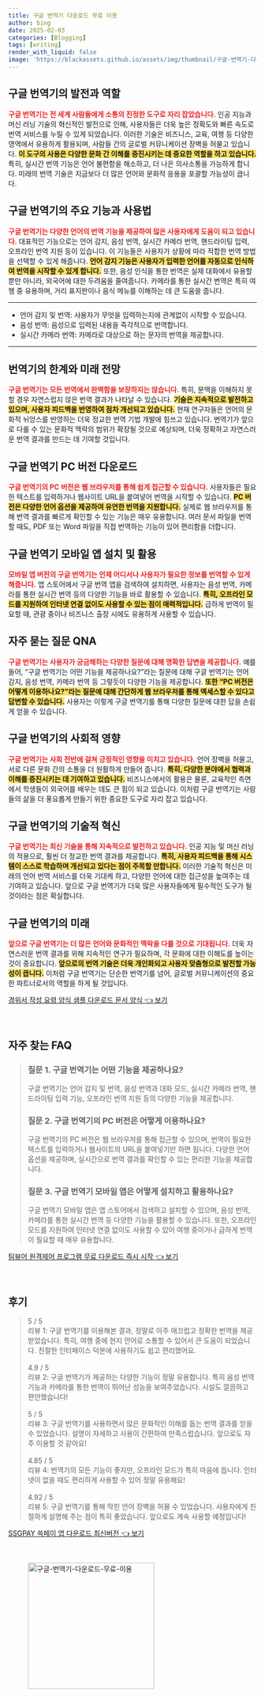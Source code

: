 ```yaml
---
title: 구글 번역기 다운로드 무료 이용
author: bing
date: 2025-02-03
categories: [Blogging]
tags: [writing]
render_with_liquid: false
image: 'https://blackassets.github.io/assets/img/thumbnail/구글-번역기-다운로드-무료-이용.webp'
---
```



<h2 id='구글_번역기의_발전과_역할'>구글 번역기의 발전과 역할</h2>

<p><b><span style="color: #ee2323;">구글 번역기는 전 세계 사람들에게 소통의 진정한 도구로 자리 잡았습니다.</span></b> 인공 지능과 머신 러닝 기술의 혁신적인 발전으로 인해, 사용자들은 더욱 높은 정확도와 빠른 속도로 번역 서비스를 누릴 수 있게 되었습니다. 이러한 기술은 비즈니스, 교육, 여행 등 다양한 영역에서 유용하게 활용되며, 사람들 간의 글로벌 커뮤니케이션 장벽을 허물고 있습니다. <b><span style="background-color: #ffe066;">이 도구의 사용은 다양한 문화 간 이해를 증진시키는 데 중요한 역할을 하고 있습니다.</span></b> 특히, 실시간 번역 기능은 언어 불편함을 해소하고, 더 나은 의사소통을 가능하게 합니다. 미래의 번역 기술은 지금보다 더 많은 언어와 문화적 응용을 포괄할 가능성이 큽니다.</p>

<h2 id='구글_번역기의_주요_기능과_사용법'>구글 번역기의 주요 기능과 사용법</h2>

<p><b><span style="color: #ee2323;">구글 번역기는 다양한 언어의 번역 기능을 제공하여 많은 사용자에게 도움이 되고 있습니다.</span></b> 대표적인 기능으로는 언어 감지, 음성 번역, 실시간 카메라 번역, 핸드라이팅 입력, 오프라인 번역 지원 등이 있습니다. 이 기능들은 사용자가 상황에 따라 적합한 번역 방법을 선택할 수 있게 해줍니다. <b><span style="background-color: #ffe066;">언어 감지 기능은 사용자가 입력한 언어를 자동으로 인식하여 번역을 시작할 수 있게 합니다.</span></b> 또한, 음성 인식을 통한 번역은 실제 대화에서 유용할 뿐만 아니라, 외국어에 대한 두려움을 줄여줍니다. 카메라를 통한 실시간 번역은 특히 여행 중 유용하며, 거리 표지판이나 음식 메뉴를 이해하는 데 큰 도움을 줍니다.</p>

<hr />

<ul>
    <li>언어 감지 및 번역: 사용자가 무엇을 입력하는지에 관계없이 시작할 수 있습니다.</li>
    <li>음성 번역: 음성으로 입력된 내용을 즉각적으로 번역합니다.</li>
    <li>실시간 카메라 번역: 카메라로 대상으로 하는 문자의 번역을 제공합니다.</li>
</ul>

<hr />

<h2 id='번역기의_한계와_미래_전망'>번역기의 한계와 미래 전망</h2>

<p><b><span style="color: #ee2323;">구글 번역기는 모든 번역에서 완벽함을 보장하지는 않습니다.</span></b> 특히, 문맥을 이해하지 못할 경우 자연스럽지 않은 번역 결과가 나타날 수 있습니다. <b><span style="background-color: #ffe066;">기술은 지속적으로 발전하고 있으며, 사용자 피드백을 반영하여 점차 개선되고 있습니다.</span></b> 현재 연구자들은 언어의 문화적 뉘앙스를 반영하는 더욱 정교한 번역 기법 개발에 힘쓰고 있습니다. 번역기가 앞으로 다룰 수 있는 문화적 맥락의 범위가 확장될 것으로 예상되며, 더욱 정확하고 자연스러운 번역 결과를 만드는 데 기여할 것입니다.</p>

<h2 id='구글_번역기_PC_버전_다운로드'>구글 번역기 PC 버전 다운로드</h2>

<p><b><span style="color: #ee2323;">구글 번역기의 PC 버전은 웹 브라우저를 통해 쉽게 접근할 수 있습니다.</span></b> 사용자들은 필요한 텍스트를 입력하거나 웹사이트 URL을 붙여넣어 번역을 시작할 수 있습니다. <b><span style="background-color: #ffe066;">PC 버전은 다양한 언어 옵션을 제공하여 유연한 번역을 지원합니다.</span></b> 실제로 웹 브라우저를 통해 번역 결과를 빠르게 확인할 수 있는 기능은 매우 유용합니다. 여러 문서 파일을 번역할 때도, PDF 또는 Word 파일을 직접 번역하는 기능이 있어 편리함을 더합니다.</p>

<h2 id='구글_번역기_모바일_앱_설치_및_활용'>구글 번역기 모바일 앱 설치 및 활용</h2>

<p><b><span style="color: #ee2323;">모바일 앱 버전의 구글 번역기는 언제 어디서나 사용자가 필요한 정보를 번역할 수 있게 해줍니다.</span></b> 앱 스토어에서 구글 번역 앱을 검색하여 설치하면, 사용자는 음성 번역, 카메라를 통한 실시간 번역 등의 다양한 기능을 바로 활용할 수 있습니다. <b><span style="background-color: #ffe066;">특히, 오프라인 모드를 지원하여 인터넷 연결 없이도 사용할 수 있는 점이 매력적입니다.</span></b> 급하게 번역이 필요할 때, 관광 중이나 비즈니스 출장 시에도 유용하게 사용할 수 있습니다.</p>

<h2 id='자주_묻는_질문_QNA'>자주 묻는 질문 QNA</h2>

<p><b><span style="color: #ee2323;">구글 번역기는 사용자가 궁금해하는 다양한 질문에 대해 명확한 답변을 제공합니다.</span></b> 예를 들어, “구글 번역기는 어떤 기능을 제공하나요?”라는 질문에 대해 구글 번역기는 언어 감지, 음성 번역, 카메라 번역 등 그렇듯이 다양한 기능을 제공합니다. <b><span style="background-color: #ffe066;">또한 “PC 버전은 어떻게 이용하나요?”라는 질문에 대해 간단하게 웹 브라우저를 통해 액세스할 수 있다고 답변할 수 있습니다.</span></b> 사용자는 이렇게 구글 번역기를 통해 다양한 질문에 대한 답을 손쉽게 얻을 수 있습니다.</p>

<h2 id='구글_번역기의_사회적_영향'>구글 번역기의 사회적 영향</h2>

<p><b><span style="color: #ee2323;">구글 번역기는 사회 전반에 걸쳐 긍정적인 영향을 미치고 있습니다.</span></b> 언어 장벽을 허물고, 서로 다른 문화 간의 소통을 더 원활하게 만들어 줍니다. <b><span style="background-color: #ffe066;">특히, 다양한 분야에서 협력과 이해를 증진시키는 데 기여하고 있습니다.</span></b> 비즈니스에서의 활용은 물론, 교육적인 측면에서 학생들이 외국어를 배우는 데도 큰 힘이 되고 있습니다. 이처럼 구글 번역기는 사람들의 삶을 더 풍요롭게 만들기 위한 중요한 도구로 자리 잡고 있습니다.</p>

<h2 id='구글_번역기의_기술적_혁신'>구글 번역기의 기술적 혁신</h2>

<p><b><span style="color: #ee2323;">구글 번역기는 최신 기술을 통해 지속적으로 발전하고 있습니다.</span></b> 인공 지능 및 머신 러닝의 적용으로, 훨씬 더 정교한 번역 결과를 제공합니다. <b><span style="background-color: #ffe066;">특히, 사용자 피드백을 통해 시스템이 스스로 학습하며 개선되고 있다는 점이 주목할 만합니다.</span></b> 이러한 기술적 혁신은 미래의 언어 번역 서비스를 더욱 기대케 하고, 다양한 언어에 대한 접근성을 높여주는 데 기여하고 있습니다. 앞으로 구글 번역기가 더욱 많은 사용자들에게 필수적인 도구가 될 것이라는 점은 확실합니다.</p>

<h2 id='구글_번역기의_미래'>구글 번역기의 미래</h2>

<p><b><span style="color: #ee2323;">앞으로 구글 번역기는 더 많은 언어와 문화적인 맥락을 다룰 것으로 기대됩니다.</span></b> 더욱 자연스러운 번역 결과를 위해 지속적인 연구가 필요하며, 각 문화에 대한 이해도를 높이는 것이 중요합니다. <b><span style="background-color: #ffe066;">앞으로의 번역 기술은 더욱 개인화되고 사용자 맞춤형으로 발전할 가능성이 큽니다.</span></b> 이처럼 구글 번역기는 단순한 번역기를 넘어, 글로벌 커뮤니케이션의 중요한 파트너로서의 역할을 하게 될 것입니다.</p>


<p><a class="click-button" title="경위서 작성 요령 양식 샘플 다운로드 문서 양식" href="https://blackassets.github.io/posts/%EA%B2%BD%EC%9C%84%EC%84%9C-%EC%9E%91%EC%84%B1-%EC%9A%94%EB%A0%B9-%EC%96%91%EC%8B%9D-%EC%83%98%ED%94%8C-%EB%8B%A4%EC%9A%B4%EB%A1%9C%EB%93%9C-%EB%AC%B8%EC%84%9C-%EC%96%91%EC%8B%9D/" rel="dofollow">경위서 작성 요령 양식 샘플 다운로드 문서 양식 👈 보기</a></p><br>
<h2 id='자주_찾는_FAQ'>자주 찾는 FAQ</h2>
<div itemscope="" itemtype="https://schema.org/FAQPage"> 
<blockquote> 
<div itemscope="" itemprop="mainEntity" itemtype="https://schema.org/Question"> 
<h3 itemprop="name">질문 1. 구글 번역기는 어떤 기능을 제공하나요?</h3> 
<div itemscope="" itemprop="acceptedAnswer" itemtype="https://schema.org/Answer"> 
<span itemprop="text"> 
<p>구글 번역기는 언어 감지 및 번역, 음성 번역과 대화 모드, 실시간 카메라 번역, 핸드라이팅 입력 기능, 오프라인 번역 지원 등의 다양한 기능을 제공합니다.</p> 
</span> 
</div> 
</div> 

<div itemscope="" itemprop="mainEntity" itemtype="https://schema.org/Question"> 
<h3 itemprop="name">질문 2. 구글 번역기의 PC 버전은 어떻게 이용하나요?</h3> 
<div itemscope="" itemprop="acceptedAnswer" itemtype="https://schema.org/Answer"> 
<span itemprop="text"> 
<p>구글 번역기의 PC 버전은 웹 브라우저를 통해 접근할 수 있으며, 번역이 필요한 텍스트를 입력하거나 웹사이트의 URL을 붙여넣기만 하면 됩니다. 다양한 언어 옵션을 제공하며, 실시간으로 번역 결과를 확인할 수 있는 편리한 기능을 제공합니다.</p> 
</span> 
</div> 
</div> 

<div itemscope="" itemprop="mainEntity" itemtype="https://schema.org/Question"> 
<h3 itemprop="name">질문 3. 구글 번역기 모바일 앱은 어떻게 설치하고 활용하나요?</h3> 
<div itemscope="" itemprop="acceptedAnswer" itemtype="https://schema.org/Answer"> 
<span itemprop="text"> 
<p>구글 번역기 모바일 앱은 앱 스토어에서 검색하고 설치할 수 있으며, 음성 번역, 카메라를 통한 실시간 번역 등 다양한 기능을 활용할 수 있습니다. 또한, 오프라인 모드를 지원하여 인터넷 연결 없이도 사용할 수 있어 여행 중이거나 급하게 번역이 필요할 때 매우 유용합니다.</p> 
</span> 
</div> 
</div> 
</blockquote> 
</div>
<p><a class="click-button" title="팀뷰어 원격제어 프로그램 무료 다운로드 즉시 시작" href="https://blackassets.github.io/posts/%ED%8C%80%EB%B7%B0%EC%96%B4-%EC%9B%90%EA%B2%A9%EC%A0%9C%EC%96%B4-%ED%94%84%EB%A1%9C%EA%B7%B8%EB%9E%A8-%EB%AC%B4%EB%A3%8C-%EB%8B%A4%EC%9A%B4%EB%A1%9C%EB%93%9C-%EC%A6%89%EC%8B%9C-%EC%8B%9C%EC%9E%91/" rel="dofollow">팀뷰어 원격제어 프로그램 무료 다운로드 즉시 시작 👈 보기</a></p><br>
<h2 id='후기'>후기</h2>
<div itemscope itemtype="https://schema.org/Product">
  <blockquote>
  <div itemprop="review" itemscope itemtype="https://schema.org/Review">
      <div itemprop="reviewRating" itemscope itemtype="https://schema.org/Rating"> <span itemprop="ratingValue">5</span> / <span itemprop="bestRating">5</span> </div>
      <span itemprop="reviewBody">리뷰 1: 구글 번역기를 이용해본 결과, 정말로 아주 매끄럽고 정확한 번역을 제공받았습니다. 특히, 여행 중에 현지 언어로 소통할 수 있어서 큰 도움이 되었습니다. 친절한 인터페이스 덕분에 사용하기도 쉽고 편리했어요.</span>
  </div>
  <br>
  <div itemprop="review" itemscope itemtype="https://schema.org/Review">
      <div itemprop="reviewRating" itemscope itemtype="https://schema.org/Rating"> <span itemprop="ratingValue">4.9</span> / <span itemprop="bestRating">5</span> </div>
      <span itemprop="reviewBody">리뷰 2: 구글 번역기가 제공하는 다양한 기능이 정말 유용합니다. 특히 음성 번역 기능과 카메라를 통한 번역이 뛰어난 성능을 보여주었습니다. 시설도 깔끔하고 편안했습니다!</span>
  </div>
  <br>
  <div itemprop="review" itemscope itemtype="https://schema.org/Review">
      <div itemprop="reviewRating" itemscope itemtype="https://schema.org/Rating"> <span itemprop="ratingValue">5</span> / <span itemprop="bestRating">5</span> </div>
      <span itemprop="reviewBody">리뷰 3: 구글 번역기를 사용하면서 많은 문화적인 이해를 돕는 번역 결과를 얻을 수 있었습니다. 설명이 자세하고 사용이 간편하여 만족스럽습니다. 앞으로도 자주 이용할 것 같아요!</span>
  </div>
  <br>
  <div itemprop="review" itemscope itemtype="https://schema.org/Review">
      <div itemprop="reviewRating" itemscope itemtype="https://schema.org/Rating"> <span itemprop="ratingValue">4.85</span> / <span itemprop="bestRating">5</span> </div>
      <span itemprop="reviewBody">리뷰 4: 번역기의 모든 기능이 좋지만, 오프라인 모드가 특히 마음에 듭니다. 인터넷이 없을 때도 편리하게 사용할 수 있어 정말 유용해요!</span>
  </div>
  <br>
  <div itemprop="review" itemscope itemtype="https://schema.org/Review">
      <div itemprop="reviewRating" itemscope itemtype="https://schema.org/Rating"> <span itemprop="ratingValue">4.92</span> / <span itemprop="bestRating">5</span> </div>
      <span itemprop="reviewBody">리뷰 5: 구글 번역기를 통해 막힌 언어 장벽을 허물 수 있었습니다. 사용자에게 친절하게 설명해 주는 점이 특히 좋았습니다. 앞으로도 계속 사용할 예정입니다!</span>
  </div>
  </blockquote>
</div>
<p><a class="click-button" title="SSGPAY 쓱페이 앱 다운로드 최신버전" href="https://blackassets.github.io/posts/SSGPAY-%EC%93%B1%ED%8E%98%EC%9D%B4-%EC%95%B1-%EB%8B%A4%EC%9A%B4%EB%A1%9C%EB%93%9C-%EC%B5%9C%EC%8B%A0%EB%B2%84%EC%A0%84/" rel="dofollow">SSGPAY 쓱페이 앱 다운로드 최신버전 👈 보기</a></p><br>
<figure class="image"><img src="https://blackassets.github.io/assets/img/thumbnail/구글-번역기-다운로드-무료-이용.webp" alt="구글-번역기-다운로드-무료-이용" width="256" height="256"></figure>